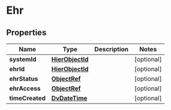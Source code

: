 # Ehr

## Properties
Name | Type | Description | Notes
------------ | ------------- | ------------- | -------------
**systemId** | [**HierObjectId**](HierObjectId.md) |  |  [optional]
**ehrId** | [**HierObjectId**](HierObjectId.md) |  |  [optional]
**ehrStatus** | [**ObjectRef**](ObjectRef.md) |  |  [optional]
**ehrAccess** | [**ObjectRef**](ObjectRef.md) |  |  [optional]
**timeCreated** | [**DvDateTime**](DvDateTime.md) |  |  [optional]
